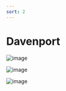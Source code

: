 ```yaml
---
sort: 2
---
```


# Davenport
![image](https://user-images.githubusercontent.com/10063921/132953039-c906cc78-64a4-4e77-9d03-0058fbf27285.png)  

![image](https://user-images.githubusercontent.com/10063921/132953049-c731d22b-ac0e-4b7e-b4c4-01aaa6f8ae9d.png)  

![image](https://user-images.githubusercontent.com/10063921/132953065-70934b81-4db7-4623-8c37-45bbbe931409.png)
